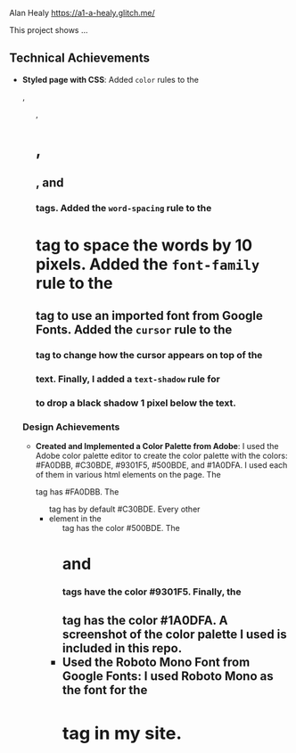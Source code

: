 Alan Healy
https://a1-a-healy.glitch.me/

This project shows ...

## Technical Achievements
- **Styled page with CSS**: Added `color` rules to the <p>, <ul>, <h1>, <h2>, and <h3> tags. Added the `word-spacing` rule to the <h1> tag to space the words by 10 pixels. Added the `font-family` rule to the <h2> tag to use an imported font from Google Fonts. Added the `cursor` rule to the <h3> tag to change how the cursor appears on top of the <h3> text. Finally, I added a `text-shadow` rule for <h3> to drop a black shadow 1 pixel below the text.

### Design Achievements
- **Created and Implemented a Color Palette from Adobe**: I used the Adobe color palette editor to create the color palette with the colors: #FA0DBB, #C30BDE, #9301F5, #500BDE, and #1A0DFA. I used each of them in various html elements on the page. The <p> tag has #FA0DBB. The <ul> tag has by default #C30BDE. Every other <li> element in the <ul> tag has the color #500BDE. The <h1> and <h3> tags have the color #9301F5. Finally, the <h2> tag has the color #1A0DFA. A screenshot of the color palette I used is included in this repo.
- **Used the Roboto Mono Font from Google Fonts**: I used Roboto Mono as the font for the <h2> tag in my site.
